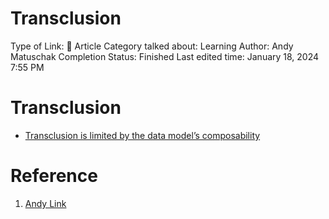 # Transclusion

Type of Link: 📝 Article
Category talked about: Learning
Author: Andy Matuschak
Completion Status: Finished
Last edited time: January 18, 2024 7:55 PM

# **Transclusion**

- [Transclusion is limited by the data model’s composability](Transclusion%20is%20limited%20by%20the%20data%20model’s%20composability.md)

# Reference

1. [Andy Link](https://notes.andymatuschak.org/zTpJdbe6ub7uhBFLuHkFsrT?stackedNotes=zWbMsEFW9LD4vsoVhaDcF4u&stackedNotes=zVLVGffrkZiYmahXqFPQtP4&stackedNotes=zBLUefAuJvhXq4p4HhXJqyK)